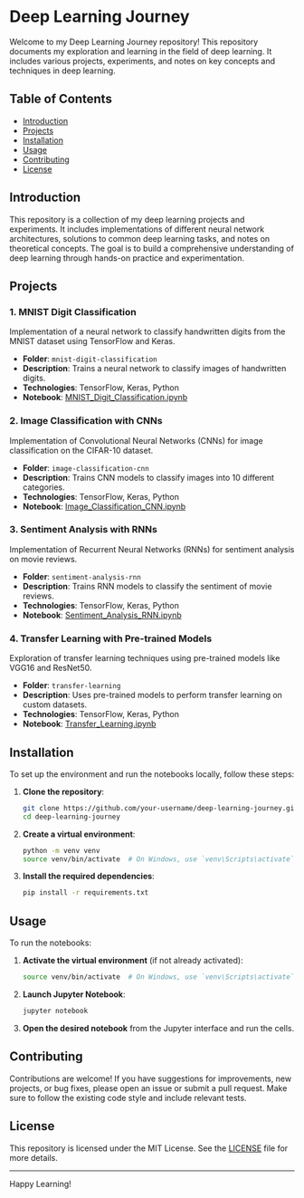 # Deep Learning Journey

Welcome to my Deep Learning Journey repository! This repository documents my exploration and learning in the field of deep learning. It includes various projects, experiments, and notes on key concepts and techniques in deep learning.

## Table of Contents

- [Introduction](#introduction)
- [Projects](#projects)
- [Installation](#installation)
- [Usage](#usage)
- [Contributing](#contributing)
- [License](#license)

## Introduction

This repository is a collection of my deep learning projects and experiments. It includes implementations of different neural network architectures, solutions to common deep learning tasks, and notes on theoretical concepts. The goal is to build a comprehensive understanding of deep learning through hands-on practice and experimentation.

## Projects

### 1. MNIST Digit Classification
Implementation of a neural network to classify handwritten digits from the MNIST dataset using TensorFlow and Keras.
- **Folder**: `mnist-digit-classification`
- **Description**: Trains a neural network to classify images of handwritten digits.
- **Technologies**: TensorFlow, Keras, Python
- **Notebook**: [MNIST_Digit_Classification.ipynb](mnist-digit-classification/MNIST_Digit_Classification.ipynb)

### 2. Image Classification with CNNs
Implementation of Convolutional Neural Networks (CNNs) for image classification on the CIFAR-10 dataset.
- **Folder**: `image-classification-cnn`
- **Description**: Trains CNN models to classify images into 10 different categories.
- **Technologies**: TensorFlow, Keras, Python
- **Notebook**: [Image_Classification_CNN.ipynb](image-classification-cnn/Image_Classification_CNN.ipynb)

### 3. Sentiment Analysis with RNNs
Implementation of Recurrent Neural Networks (RNNs) for sentiment analysis on movie reviews.
- **Folder**: `sentiment-analysis-rnn`
- **Description**: Trains RNN models to classify the sentiment of movie reviews.
- **Technologies**: TensorFlow, Keras, Python
- **Notebook**: [Sentiment_Analysis_RNN.ipynb](sentiment-analysis-rnn/Sentiment_Analysis_RNN.ipynb)

### 4. Transfer Learning with Pre-trained Models
Exploration of transfer learning techniques using pre-trained models like VGG16 and ResNet50.
- **Folder**: `transfer-learning`
- **Description**: Uses pre-trained models to perform transfer learning on custom datasets.
- **Technologies**: TensorFlow, Keras, Python
- **Notebook**: [Transfer_Learning.ipynb](transfer-learning/Transfer_Learning.ipynb)

## Installation

To set up the environment and run the notebooks locally, follow these steps:

1. **Clone the repository**:
    ```bash
    git clone https://github.com/your-username/deep-learning-journey.git
    cd deep-learning-journey
    ```

2. **Create a virtual environment**:
    ```bash
    python -m venv venv
    source venv/bin/activate  # On Windows, use `venv\Scripts\activate`
    ```

3. **Install the required dependencies**:
    ```bash
    pip install -r requirements.txt
    ```

## Usage

To run the notebooks:

1. **Activate the virtual environment** (if not already activated):
    ```bash
    source venv/bin/activate  # On Windows, use `venv\Scripts\activate`
    ```

2. **Launch Jupyter Notebook**:
    ```bash
    jupyter notebook
    ```

3. **Open the desired notebook** from the Jupyter interface and run the cells.

## Contributing

Contributions are welcome! If you have suggestions for improvements, new projects, or bug fixes, please open an issue or submit a pull request. Make sure to follow the existing code style and include relevant tests.

## License

This repository is licensed under the MIT License. See the [LICENSE](LICENSE) file for more details.

---

Happy Learning!

